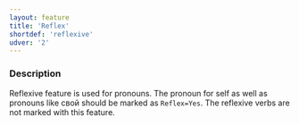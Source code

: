 ```yaml
---
layout: feature
title: 'Reflex'
shortdef: 'reflexive'
udver: '2'
---
```


### Description

Reflexive feature is used for pronouns. The pronoun for self as well as pronouns
like свой should be marked as `Reflex=Yes`. The reflexive verbs are not marked
with this feature.
<!-- Interlanguage links updated Út zář 29 20:31:38 CEST 2020 -->
